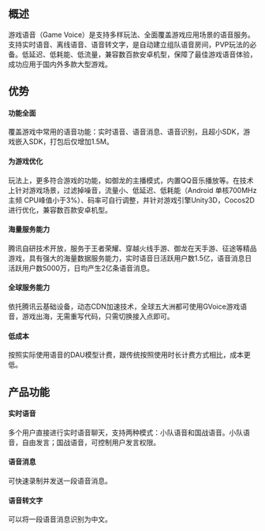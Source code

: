## 概述
游戏语音（Game Voice）是支持多样玩法、全面覆盖游戏应用场景的语音服务。支持实时语音、离线语音、语音转文字，是自动建立组队语音房间，PVP玩法的必备。低延迟、低耗能、低流量，兼容数百款安卓机型，保障了最佳游戏语音体验，成功应用于国内外多款大型游戏。

## 优势
#### 功能全面
覆盖游戏中常用的语音功能：实时语音、语音消息、语音识别，且超小SDK，游戏嵌入SDK，打包后仅增加1.5M。

#### 为游戏优化
玩法上，更多符合游戏的功能，如御龙的主播模式，内置QQ音乐播放等。在技术上针对游戏场景，过滤掉噪音，流量小、低延迟、低耗能（Android 单核700MHz主频 CPU峰值小于3%）、码率可自行调整，并针对游戏引擎Unity3D，Cocos2D进行优化，兼容数百款安卓机型。

#### 海量服务能力 
腾讯自研技术开放，服务于王者荣耀、穿越火线手游、御龙在天手游、征途等精品游戏，具有强大的海量数据服务能力，实时语音日活跃用户数1.5亿，语音消息日活跃用户数5000万，日均产生2亿条语音消息。


#### 全球服务能力
依托腾讯云基础设备，动态CDN加速技术，全球五大洲都可使用GVoice游戏语音，游戏出海，无需重写代码，只需切换接入点即可。

#### 低成本
按照实际使用语音的DAU模型计费，跟传统按照使用时长计费方式相比，成本更低。


## 产品功能
#### 实时语音
多个用户直接进行实时语音聊天，支持两种模式：小队语音和国战语音。小队语音，自由发言；国战语音，可控制用户发言权限。

#### 语音消息
可快速录制并发送一段语音消息。


#### 语音转文字
可以将一段语音消息识别为中文。

